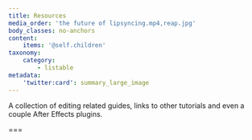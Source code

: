 ```yaml
---
title: Resources
media_order: 'the future of lipsyncing.mp4,reap.jpg'
body_classes: no-anchors
content:
    items: '@self.children'
taxonomy:
    category:
        - listable
metadata:
    'twitter:card': summary_large_image
---
```


A collection of editing related guides, links to other tutorials and even a couple After Effects plugins.

===